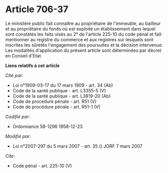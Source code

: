 # Article 706-37

Le ministère public fait connaître au propriétaire de l'immeuble, au bailleur et au propriétaire du fonds où est exploité un
établissement dans lequel sont constatés les faits visés au 2° de l'article 225-10 du code pénal et fait mentionner au
registre du commerce et aux registres sur lesquels sont inscrites les sûretés l'engagement des poursuites et la décision
intervenue. Les modalités d'application du présent article sont déterminées par décret en Conseil d'Etat.

**Liens relatifs à cet article**

_Cité par_:

  - Loi n°1909-03-17 du 17 mars 1909 - art. 34 (Ab)
  - Code de la santé publique - art. L3355-5 (V)
  - Code de la santé publique - art. L3819-20 (Ab)
  - Code de procédure pénale - art. R51 (V)
  - Code de procédure pénale - art. R51-1 (V)

_Codifié par_:

  - Ordonnance 58-1296 1958-12-23

_Modifié par_:

  - Loi n°2007-297 du 5 mars 2007 - art. 35 () JORF 7 mars 2007

_Cite_:

  - Code pénal - art. 225-10 (V)

